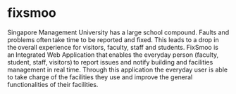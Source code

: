 # fixsmoo
Singapore Management University has a large school compound. Faults and problems often take time to be reported and fixed. This leads to a drop in the overall experience for visitors, faculty, staff and students.    FixSmoo is an Integrated Web Application that enables the everyday person (faculty, student, staff, visitors) to report issues and notify building and facilities management in real time. Through this application the everyday user is able to take charge of the facilities they use and improve the general functionalities of their facilities.  
